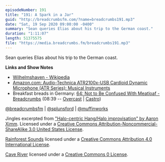 ```yaml
---
episodeNumber: 191
title: "191: A Spark in a Jar"
guid: "http://breadcrumbsfm.com/?name=breadcrumbs191.mp3"
date: "Sat, 19 Sep 2020 09:00:00 -0400"
summary: "Sean queries Elias about his trip to the German coast."
duration: "1:11:07"
length: 51375575
file: "https://media.breadcrumbs.fm/breadcrumbs191.mp3"
---
```

Sean queries Elias about his trip to the German coast.

**Links and Show Notes**
- [Wilhelmshaven - Wikipedia](https://en.wikipedia.org/wiki/Wilhelmshaven?wprov=sfti1)
- [Amazon.com: Audio-Technica ATR2100x-USB Cardioid Dynamic Microphone (ATR Series): Musical Instruments](https://www.amazon.com/dp/B07ZPBFVKK/?tag=breadcrumbsfm-20)
- Breakfast breads in Germany: [64: Not to Be Confused With Meatloaf - Breadcrumbs](http://breadcrumbsfm.com/?name=breadcrumbs64.mp3) (08:39 -- [Overcast](https://overcast.fm/+Llyq_4ERg/08:39) | [Castro](https://castro.fm/episode/eJuaNV#08:39))

[@breadcrumbsfm](https://twitter.com/breadcrumbsfm) | [@splunsford](https://twitter.com/splunsford) | [@muffinworks](https://twitter.com/muffinworks)

Jingles excerpted from ["Halo-centric Hang/Halo improvisation" by Aaron Ximm](http://freemusicarchive.org/music/aaron_ximm/handpans_and_the_hang/). Licensed under a [Creative Commons Attribution-Noncommercial-ShareAlike 3.0 United States License](http://creativecommons.org/licenses/by-nc-sa/3.0/us/).

[Rainforest Sounds](http://www.orangefreesounds.com/rainforest-sounds/) licensed under a [Creative Commons Attribution 4.0 International License](http://creativecommons.org/licenses/by/4.0/).

[Cave River](https://freesound.org/people/jpdeglet69/sounds/130368/) licensed under a [Creative Commons 0 License](http://creativecommons.org/publicdomain/zero/1.0/).